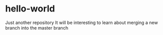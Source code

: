 # hello-world
Just another repository
It will be interesting to learn about merging a new branch into the master branch
